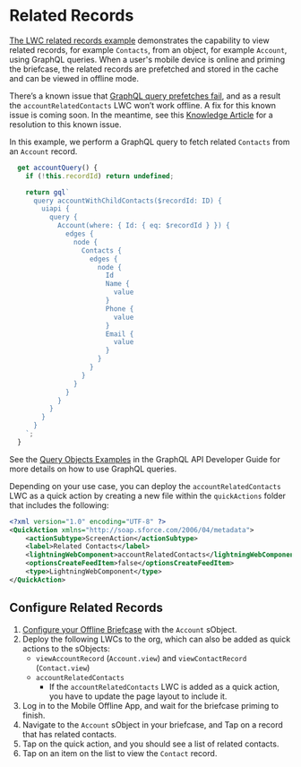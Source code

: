 # Related Records

[The LWC related records example](../force-app/main/default/lwc/accountRelatedContacts) demonstrates the capability to view related records, for example `Contacts`, from an object, for example `Account`, using GraphQL queries. When a user's mobile device is online and priming the briefcase, the related records are prefetched and stored in the cache and can be viewed in offline mode.

There’s a known issue that [GraphQL query prefetches fail](https://issues.salesforce.com/issue/a028c00000xGGwEAAW/graphql-query-fails-prefetch-with-an-unknown-field-warning), and as a result the `accountRelatedContacts` LWC won’t work offline. A fix for this known issue is coming soon. In the meantime, see this [Knowledge Article](https://help.salesforce.com/s/articleView?language=en_US&id=000396405&type=1) for a resolution to this known issue.

In this example, we perform a GraphQL query to fetch related `Contacts` from an `Account` record.

```js
  get accountQuery() {
    if (!this.recordId) return undefined;

    return gql`
      query accountWithChildContacts($recordId: ID) {
        uiapi {
          query {
            Account(where: { Id: { eq: $recordId } }) {
              edges {
                node {
                  Contacts {
                    edges {
                      node {
                        Id
                        Name {
                          value
                        }
                        Phone {
                          value
                        }
                        Email {
                          value
                        }
                      }
                    }
                  }
                }
              }
            }
          }
        }
      }
    `;
  }
```

See the [Query Objects Examples](https://developer.salesforce.com/docs/platform/graphql/guide/query-record-examples.html) in the GraphQL API Developer Guide for more details on how to use GraphQL queries.

Depending on your use case, you can deploy the `accountRelatedContacts` LWC as a quick action by creating a new file within the `quickActions` folder that includes the following:

```xml
<?xml version="1.0" encoding="UTF-8" ?>
<QuickAction xmlns="http://soap.sforce.com/2006/04/metadata">
    <actionSubtype>ScreenAction</actionSubtype>
    <label>Related Contacts</label>
    <lightningWebComponent>accountRelatedContacts</lightningWebComponent>
    <optionsCreateFeedItem>false</optionsCreateFeedItem>
    <type>LightningWebComponent</type>
</QuickAction>
```

## Configure Related Records

1. [Configure your Offline Briefcase](../README.md#define-an-offline-briefcase) with the `Account` sObject.
2. Deploy the following LWCs to the org, which can also be added as quick actions to the sObjects:
    - `viewAccountRecord` (`Account.view`) and `viewContactRecord` (`Contact.view`)
    - `accountRelatedContacts`
        - If the `accountRelatedContacts` LWC is added as a quick action, you have to update the page layout to include it.
3. Log in to the Mobile Offline App, and wait for the briefcase priming to finish.
4. Navigate to the `Account` sObject in your briefcase, and Tap on a record that has related contacts.
5. Tap on the quick action, and you should see a list of related contacts.
6. Tap on an item on the list to view the `Contact` record.

